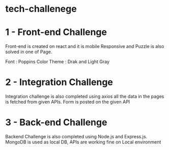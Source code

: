 # tech-challenege
#  1 - Front-end Challenge
Front-end is created on react and it is mobile Responsive and Puzzle is also solved in one of Page.

Font : Poppins
Color Theme : Drak and Light Gray

#  2 - Integration Challenge
Integration challenge is also completed using axios all the data in the pages is fetched from given APIs.
Form is posted on the given API

#  3 - Back-end Challenge
Backend Challenge is also completed using Node.js and Express.js.
MongoDB is used as local DB, APIs are working fine on Local environment 
